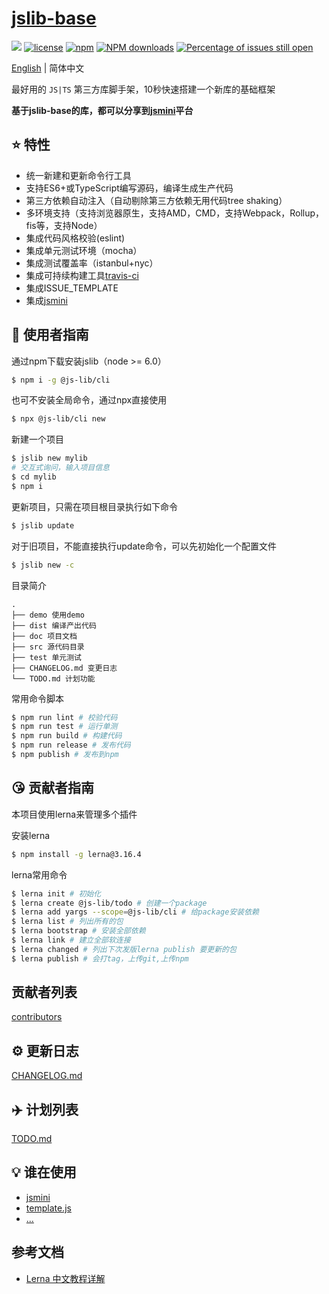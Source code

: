 # [jslib-base](https://github.com/yanhaijing/jslib-base)
[![](https://img.shields.io/badge/Powered%20by-jslib%20base-brightgreen.svg)](https://github.com/yanhaijing/jslib-base)
[![license](https://img.shields.io/badge/license-MIT-blue.svg)](https://github.com/yanhaijing/jslib-base/blob/master/LICENSE)
[![npm](https://img.shields.io/badge/npm-1.6.0-orange.svg)](https://www.npmjs.com/package/@js-lib/cli)
[![NPM downloads](http://img.shields.io/npm/dm/@js-lib/cli.svg?style=flat-square)](http://www.npmtrends.com/@js-lib/cli)
[![Percentage of issues still open](http://isitmaintained.com/badge/open/yanhaijing/jslib-base.svg)](http://isitmaintained.com/project/yanhaijing/jslib-base "Percentage of issues still open")

[English](./README.md) | 简体中文

最好用的 `JS|TS` 第三方库脚手架，10秒快速搭建一个新库的基础框架

**基于jslib-base的库，都可以分享到[jsmini](https://github.com/jsmini)平台**

## :star: 特性

- 统一新建和更新命令行工具
- 支持ES6+或TypeScript编写源码，编译生成生产代码
- 第三方依赖自动注入（自动剔除第三方依赖无用代码tree shaking）
- 多环境支持（支持浏览器原生，支持AMD，CMD，支持Webpack，Rollup，fis等，支持Node）
- 集成代码风格校验(eslint)
- 集成单元测试环境（mocha）
- 集成测试覆盖率（istanbul+nyc）
- 集成可持续构建工具[travis-ci](https://www.travis-ci.org/)
- 集成ISSUE_TEMPLATE
- 集成[jsmini](https://github.com/jsmini)

## :rocket: 使用者指南

通过npm下载安装jslib（node >= 6.0）

```bash
$ npm i -g @js-lib/cli
```

也可不安装全局命令，通过npx直接使用

```bash
$ npx @js-lib/cli new
```

新建一个项目

```bash
$ jslib new mylib
# 交互式询问，输入项目信息
$ cd mylib
$ npm i
```

更新项目，只需在项目根目录执行如下命令

```bash
$ jslib update
```

对于旧项目，不能直接执行update命令，可以先初始化一个配置文件

```bash
$ jslib new -c
```

目录简介

```
.
├── demo 使用demo
├── dist 编译产出代码
├── doc 项目文档
├── src 源代码目录
├── test 单元测试
├── CHANGELOG.md 变更日志
└── TODO.md 计划功能
```

常用命令脚本

```bash
$ npm run lint # 校验代码
$ npm run test # 运行单测
$ npm run build # 构建代码
$ npm run release # 发布代码
$ npm publish # 发布到npm
```

## :kissing_heart: 贡献者指南
本项目使用lerna来管理多个插件

安装lerna

```bash
$ npm install -g lerna@3.16.4
```

lerna常用命令

```bash
$ lerna init # 初始化
$ lerna create @js-lib/todo # 创建一个package
$ lerna add yargs --scope=@js-lib/cli # 给package安装依赖
$ lerna list # 列出所有的包
$ lerna bootstrap # 安装全部依赖
$ lerna link # 建立全部软连接
$ lerna changed # 列出下次发版lerna publish 要更新的包
$ lerna publish # 会打tag，上传git,上传npm
```

## 贡献者列表

[contributors](https://github.com/yanhaijing/jslib-base/graphs/contributors)

## :gear: 更新日志
[CHANGELOG.md](./CHANGELOG.md)

## :airplane: 计划列表
[TODO.md](./TODO.md)

## :bulb: 谁在使用

- [jsmini](https://github.com/jsmini)
- [template.js](https://github.com/yanhaijing/template.js)
- [...](https://github.com/yanhaijing/jslib-base/issues/10)

## 参考文档
- [Lerna 中文教程详解](https://juejin.im/post/5ced1609e51d455d850d3a6c)